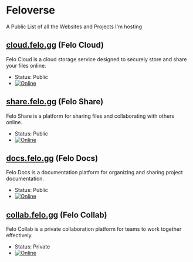 # Feloverse
A Public List of all the Websites and Projects I'm hosting

## [cloud.felo.gg](https://cloud.felo.gg) (Felo Cloud)
Felo Cloud is a cloud storage service designed to securely store and share your files online.

- Status: Public
- [![Online](https://img.shields.io/website?url=https%3A%2F%2Fcloud.felo.gg&label=Availability)](https://cloud.felo.gg)

## [share.felo.gg](https://share.felo.gg) (Felo Share)
Felo Share is a platform for sharing files and collaborating with others online.

- Status: Public
- [![Online](https://img.shields.io/website?url=https%3A%2F%2Fshare.felo.gg&label=Availability)](https://share.felo.gg)

## [docs.felo.gg](https://docs.felo.gg) (Felo Docs)
Felo Docs is a documentation platform for organizing and sharing project documentation.

- Status: Public
- [![Online](https://img.shields.io/website?url=https%3A%2F%2Fdocs.felo.gg&label=Availability)](https://docs.felo.gg)

## [collab.felo.gg](https://collab.felo.gg) (Felo Collab)
Felo Collab is a private collaboration platform for teams to work together effectively.

- Status: Private
- [![Online](https://img.shields.io/website?url=https%3A%2F%2Fcollab.felo.gg&label=Availability)](https://collab.felo.gg)
